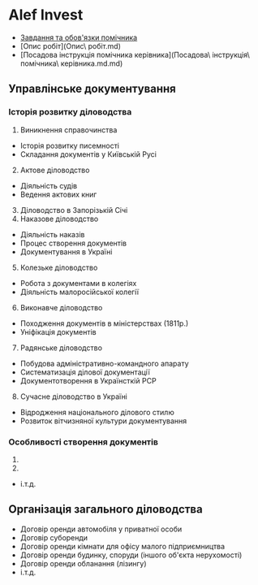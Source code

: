 # Alef Invest
- [Завдання та обов'язки помічника](%D0%97%D0%B0%D0%B2%D0%B4%D0%B0%D0%BD%D0%BD%D1%8F%20%D1%82%D0%B0%20%D0%BE%D0%B1%D0%BE%D0%B2'%D1%8F%D0%B7%D0%BA%D0%B8%20%D0%BF%D0%BE%D0%BC%D1%96%D1%87%D0%BD%D0%B8%D0%BA%D0%B0%20%D0%BA%D0%B5%D1%80%D1%96%D0%B2%D0%BD%D0%B8%D0%BA%D0%B0.md)
- [Опис робіт](Опис\ робіт.md)
- [Посадова інструкція помічника керівника](Посадова\ інструкція\ помічника\ керівника.md.md)
## Управлінське документування
### Історія розвитку діловодства
1. Виникнення справочинства
  - Історія розвитку писемності
  - Складання документів у Київській Русі
2. Актове діловодство
  - Діяльність судів
  - Ведення актових книг
3. Діловодство в Запорізькій Січі
4. Наказове діловодство
  - Діяльність наказів
  - Процес створення документів
  - Документування в Україні
5. Колезьке діловодство
  - Робота з документами в колегіях
  - Діяльність малоросійської колегії
6. Виконавче діловодство
  - Походження документів в міністерствах (1811р.)
  - Уніфікація документів
7. Радянське діловодство
  - Побудова адміністративно-командного апарату
  - Систематизація ділової документації
  - Документотворення в Українсткій РСР
8. Сучасне діловодство в Україні
  - Відродження національного ділового стилю
  - Розвиток вітчизняної культури документування
###  Особливості створення документів
1. 
2. 
- і.т.д.
## Організація загального діловодства
- Договір оренди автомобіля у приватної особи
- Договір суборенди
- Договір оренди кімнати для офісу малого підприємництва
- Договір оренди будинку, споруди (іншого об'єкта нерухомості)
- Договір оренди обланання (лізингу)
- і.т.д. 
